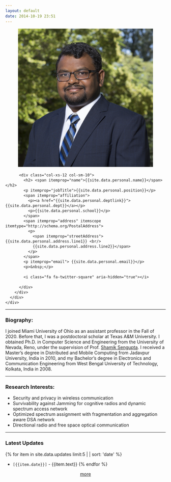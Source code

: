 ```yaml
---
layout: default
date: 2014-10-19 23:51
---
```



<div itemscope itemtype="http://schema.org/Person" >
  <div class="row">
  <div class="col-xs-12 col-sm-3 text-center">
    <figure>
      <img src="/assets/images/protrait_3.jpg" alt="protrait" class=" img-responsive">
    </figure>
  </div>
    <div class="col-sm-9">
      <div class="profile">
        <div class="col-sm-12">

          <div class="col-xs-12 col-sm-10">
            <h2> <span itemprop="name">{{site.data.personal.name}}</span></h2>
            <p itemprop="jobTitle">{{site.data.personal.position}}</p>
            <span itemprop="affiliation">
              <p><a href="{{site.data.personal.deptlink}}">{{site.data.personal.dept}}</a></p>
              <p>{{site.data.personal.school}}</p>
            </span>
            <span itemprop="address" itemscope itemtype="http://schema.org/PostalAddress">
              <p>
                <span itemprop="streetAddress">{{site.data.personal.address.line1}} <br/>
                {{site.data.personal.address.line2}}</span>
              </p>
            </span>
            <p itemprop="email"> {{site.data.personal.email}}</p>
            <p>&nbsp;</p>
            
            <i class="fa fa-twitter-square" aria-hidden="true"></i>
            
          </div>
        </div>
      </div>
    </div>
  </div>
</div>

----------------------------------

### Biography:

I joined Miami University of Ohio as an assistant professor in the Fall of 2020. Before that, I was a postdoctoral scholar at Texas A&M University. I obtained Ph.D. in Computer Science and Engineering from the University of Nevada, Reno, under the supervision of Prof. [Shamik Sengupta](http://www.cse.unr.edu/~shamik/).  I received a Master’s degree in Distributed and Mobile Computing from Jadavpur University, India in 2010, and my Bachelor’s degree in Electronics and Communication Engineering from West Bengal University of Technology, Kolkata, India in 2008. 

___________________________________

### Research Interests:
- Security and privacy in wireless communication
- Survivability against Jamming for cognitive radios and dynamic spectrum access network
- Optimized spectrum assignment with fragmentation and aggregation aware DSA network
- Directional radio and free space optical communication

----------------------------------

### Latest Updates

{% for item in site.data.updates limit:5 | | sort: 'date' %}
- `[{{item.date}}]` - {{item.text}}
{% endfor %}

<div style="text-align:center;"><a href="/updates">more</a></div>

